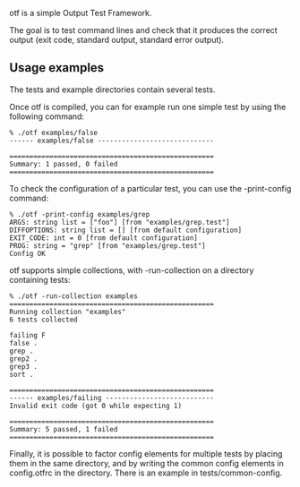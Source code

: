otf is a simple Output Test Framework.

The goal is to test command lines and check that it produces the
correct output (exit code, standard output, standard error output).


Usage examples
--------------

The tests and example directories contain several tests.

Once otf is compiled, you can for example run one simple test by using
the following command:

    % ./otf examples/false
    ------ examples/false -----------------------------
    
    ===================================================
    Summary: 1 passed, 0 failed
    ===================================================

To check the configuration of a particular test, you can use the
-print-config command:

    % ./otf -print-config examples/grep
    ARGS: string list = ["foo"] [from "examples/grep.test"]
    DIFFOPTIONS: string list = [] [from default configuration]
    EXIT_CODE: int = 0 [from default configuration]
    PROG: string = "grep" [from "examples/grep.test"]
    Config OK

otf supports simple collections, with -run-collection on a directory
containing tests:

    % ./otf -run-collection examples
    ===================================================
    Running collection "examples"
    6 tests collected
    
    failing F
    false .
    grep .
    grep2 .
    grep3 .
    sort .
    
    ===================================================
    ------ examples/failing ---------------------------
    Invalid exit code (got 0 while expecting 1)
    
    ===================================================
    Summary: 5 passed, 1 failed
    ===================================================

Finally, it is possible to factor config elements for multiple tests
by placing them in the same directory, and by writing the common
config elements in config.otfrc in the directory. There is an example
in tests/common-config.